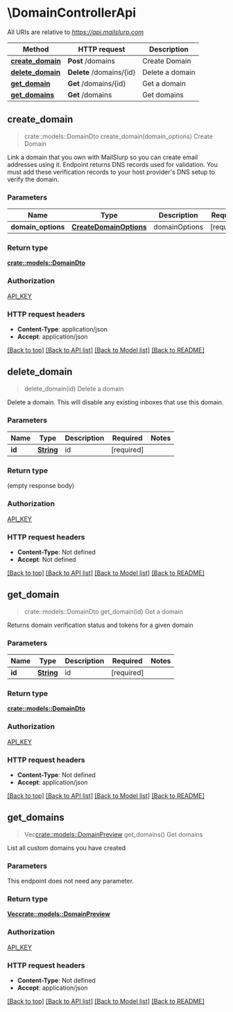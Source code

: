 # \DomainControllerApi

All URIs are relative to *https://api.mailslurp.com*

Method | HTTP request | Description
------------- | ------------- | -------------
[**create_domain**](DomainControllerApi.md#create_domain) | **Post** /domains | Create Domain
[**delete_domain**](DomainControllerApi.md#delete_domain) | **Delete** /domains/{id} | Delete a domain
[**get_domain**](DomainControllerApi.md#get_domain) | **Get** /domains/{id} | Get a domain
[**get_domains**](DomainControllerApi.md#get_domains) | **Get** /domains | Get domains



## create_domain

> crate::models::DomainDto create_domain(domain_options)
Create Domain

Link a domain that you own with MailSlurp so you can create email addresses using it. Endpoint returns DNS records used for validation. You must add these verification records to your host provider's DNS setup to verify the domain.

### Parameters


Name | Type | Description  | Required | Notes
------------- | ------------- | ------------- | ------------- | -------------
**domain_options** | [**CreateDomainOptions**](CreateDomainOptions.md) | domainOptions | [required] |

### Return type

[**crate::models::DomainDto**](DomainDto.md)

### Authorization

[API_KEY](../README.md#API_KEY)

### HTTP request headers

- **Content-Type**: application/json
- **Accept**: application/json

[[Back to top]](#) [[Back to API list]](../README.md#documentation-for-api-endpoints) [[Back to Model list]](../README.md#documentation-for-models) [[Back to README]](../README.md)


## delete_domain

> delete_domain(id)
Delete a domain

Delete a domain. This will disable any existing inboxes that use this domain.

### Parameters


Name | Type | Description  | Required | Notes
------------- | ------------- | ------------- | ------------- | -------------
**id** | [**String**](.md) | id | [required] |

### Return type

 (empty response body)

### Authorization

[API_KEY](../README.md#API_KEY)

### HTTP request headers

- **Content-Type**: Not defined
- **Accept**: Not defined

[[Back to top]](#) [[Back to API list]](../README.md#documentation-for-api-endpoints) [[Back to Model list]](../README.md#documentation-for-models) [[Back to README]](../README.md)


## get_domain

> crate::models::DomainDto get_domain(id)
Get a domain

Returns domain verification status and tokens for a given domain

### Parameters


Name | Type | Description  | Required | Notes
------------- | ------------- | ------------- | ------------- | -------------
**id** | [**String**](.md) | id | [required] |

### Return type

[**crate::models::DomainDto**](DomainDto.md)

### Authorization

[API_KEY](../README.md#API_KEY)

### HTTP request headers

- **Content-Type**: Not defined
- **Accept**: application/json

[[Back to top]](#) [[Back to API list]](../README.md#documentation-for-api-endpoints) [[Back to Model list]](../README.md#documentation-for-models) [[Back to README]](../README.md)


## get_domains

> Vec<crate::models::DomainPreview> get_domains()
Get domains

List all custom domains you have created

### Parameters

This endpoint does not need any parameter.

### Return type

[**Vec<crate::models::DomainPreview>**](DomainPreview.md)

### Authorization

[API_KEY](../README.md#API_KEY)

### HTTP request headers

- **Content-Type**: Not defined
- **Accept**: application/json

[[Back to top]](#) [[Back to API list]](../README.md#documentation-for-api-endpoints) [[Back to Model list]](../README.md#documentation-for-models) [[Back to README]](../README.md)

